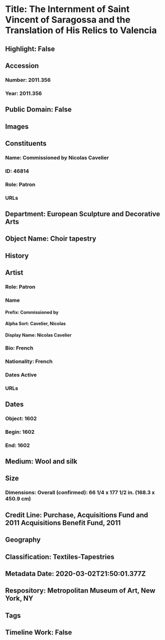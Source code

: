 # Title: The Internment of Saint Vincent of Saragossa and the Translation of His Relics to Valencia
## Highlight: False
## Accession
### Number: 2011.356
### Year: 2011.356
## Public Domain: False
## Images
## Constituents
### Name: Commissioned by Nicolas Cavelier
### ID: 46814
### Role: Patron
### URLs
## Department: European Sculpture and Decorative Arts
## Object Name: Choir tapestry
## History
## Artist
### Role: Patron
### Name
#### Prefix: Commissioned by
#### Alpha Sort: Cavelier, Nicolas
#### Display Name: Nicolas Cavelier
### Bio: French
### Nationality: French
### Dates Active
### URLs
## Dates
### Object: 1602
### Begin: 1602
### End: 1602
## Medium: Wool and silk
## Size
### Dimensions: Overall (confirmed): 66 1/4 x 177 1/2 in. (168.3 x 450.9 cm)
## Credit Line: Purchase, Acquisitions Fund and 2011 Acquisitions Benefit Fund, 2011
## Geography
## Classification: Textiles-Tapestries
## Metadata Date: 2020-03-02T21:50:01.377Z
## Respository: Metropolitan Museum of Art, New York, NY
## Tags
## Timeline Work: False